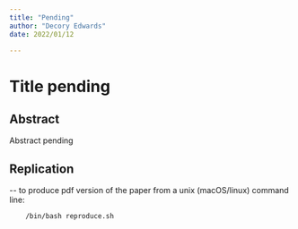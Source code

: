 ```yaml
---
title: "Pending"
author: "Decory Edwards"
date: 2022/01/12

---
```

# Title pending

## Abstract

 Abstract pending

## Replication

-- to produce pdf version of the paper from a unix (macOS/linux) command line:

```
	/bin/bash reproduce.sh
